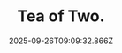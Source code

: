 ---
title: Tea of Two.
date: 2025-09-26T09:09:32.866Z
tags:
  - First-Things-First
categories:
  - 新概念
description: 记得填写描述内容哦~~~
---